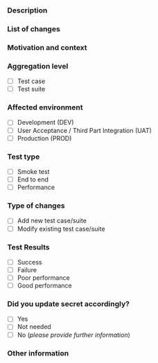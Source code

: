### Description

<!--- Please always add a PR description as if nobody knows anything about the context these changes come from. -->
<!--- Even if we are all from our internal team, we may not be on the same page. -->
<!--- Write this PR as you were contributing to a public OSS project, where nobody knows you and you have to earn their trust. -->
<!--- This will improve our projects in the long run! Thanks. -->

### List of changes

<!--- Describe your changes in detail -->

### Motivation and context

<!--- Why is this change required? What problem does it solve? -->

### Aggregation level

<!--- Did you write a single reusable test case, or a full test suite?  -->

- [ ] Test case
- [ ] Test suite

### Affected environment

- [ ] Development (DEV)
- [ ] User Acceptance / Third Part Integration (UAT)
- [ ] Production (PROD)

### Test type

- [ ] Smoke test
- [ ] End to end
- [ ] Performance

### Type of changes

- [ ] Add new test case/suite
- [ ] Modify existing test case/suite

### Test Results

- [ ] Success
- [ ] Failure
- [ ] Poor performance
- [ ] Good performance

### Did you update secret accordingly?

- [ ] Yes
- [ ] Not needed
- [ ] No (_please provide further information_)

### Other information

<!-- Any other information that is important to this PR such as screenshots of how the component looks before and after the change. -->

